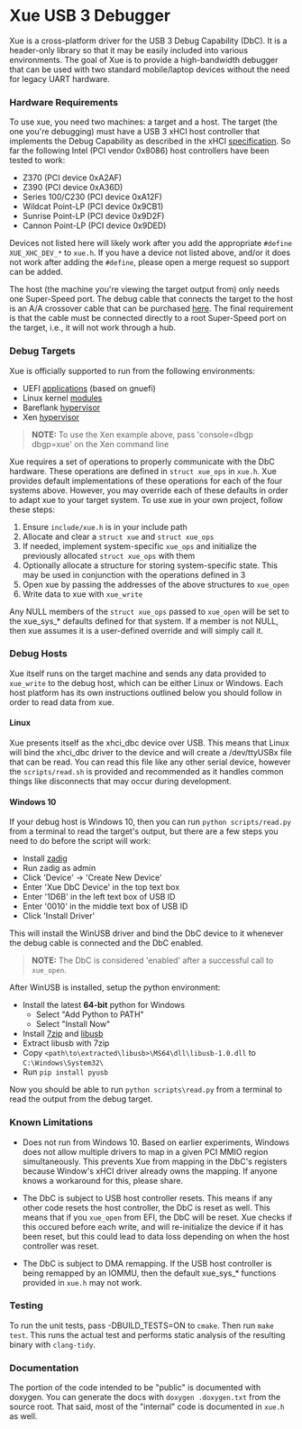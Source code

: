 # Xue USB 3 Debugger

Xue is a cross-platform driver for the USB 3 Debug Capability (DbC). It is a
header-only library so that it may be easily included into various
environments. The goal of Xue is to provide a high-bandwidth debugger that can
be used with two standard mobile/laptop devices without the need for legacy
UART hardware.

### Hardware Requirements

To use xue, you need two machines: a target and a host. The target (the one
you're debugging) must have a USB 3 xHCI host controller that
implements the Debug Capability as described in the xHCI
[specification](https://www.intel.com/content/dam/www/public/us/en/documents/technical-specifications/extensible-host-controler-interface-usb-xhci.pdf).
So far the following Intel (PCI vendor 0x8086) host controllers have been
tested to work:

  - Z370 (PCI device 0xA2AF)
  - Z390 (PCI device 0xA36D)
  - Series 100/C230 (PCI device 0xA12F)
  - Wildcat Point-LP (PCI device 0x9CB1)
  - Sunrise Point-LP (PCI device 0x9D2F)
  - Cannon Point-LP (PCI device 0x9DED)

Devices not listed here will likely work after you add the appropriate `#define
XUE_XHC_DEV_*` to `xue.h`. If you have a device not listed above, and/or it
does not work after adding the `#define`, please open a merge request so
support can be added.

The host (the machine you're viewing the target output from) only needs one
Super-Speed port. The debug cable that connects the target to the host is an
A/A crossover cable that can be purchased
[here](https://www.datapro.net/products/usb-3-0-super-speed-a-a-debugging-cable.html).
The final requirement is that the cable must be connected directly to a root
Super-Speed port on the target, i.e., it will not work through a hub.

### Debug Targets

Xue is officially supported to run from the following environments:

  - UEFI [applications](test/test_efi.c) (based on gnuefi)
  - Linux kernel [modules](https://github.com/connojd/hypervisor/blob/xue/bfdriver/src/common.c#L373)
  - Bareflank [hypervisor](https://github.com/connojd/hypervisor/blob/xue/bfvmm/src/debug/unistd.cpp#L53)
  - Xen [hypervisor](https://github.com/connojd/xen/blob/xue/xen/drivers/char/xue.c)

> **NOTE:** To use the Xen example above, pass 'console=dbgp dbgp=xue' on the Xen command line

Xue requires a set of operations to properly communicate with the DbC hardware.
These operations are defined in `struct xue_ops` in `xue.h`. Xue provides default
implementations of these operations for each of the four systems above. However,
you may override each of these defaults in order to adapt xue to your target system.
To use xue in your own project, follow these steps:

  1. Ensure `include/xue.h` is in your include path
  2. Allocate and clear a `struct xue` and `struct xue_ops`
  3. If needed, implement system-specific `xue_ops` and initialize the previously allocated `struct xue_ops` with them
  4. Optionally allocate a structure for storing system-specific state. This may be used in conjunction with the operations defined in 3
  5. Open xue by passing the addresses of the above structures to `xue_open`
  6. Write data to xue with `xue_write`

Any NULL members of the `struct xue_ops` passed to `xue_open` will be set
to the xue_sys_* defaults defined for that system. If a member is not NULL,
then xue assumes it is a user-defined override and will simply call it.

### Debug Hosts

Xue itself runs on the target machine and sends any data provided to
`xue_write` to the debug host, which can be either Linux or Windows.
Each host platform has its own instructions outlined below you should
follow in order to read data from xue.

#### Linux

Xue presents itself as the xhci_dbc device over USB. This means that Linux
will bind the xhci_dbc driver to the device and will create
a /dev/ttyUSBx file that can be read. You can read this file like any other
serial device, however the `scripts/read.sh` is provided and recommended as
it handles common things like disconnects that may occur during development.

#### Windows 10

If your debug host is Windows 10, then you can run `python scripts/read.py`
from a terminal to read the target's output, but there are a few steps you need
to do before the script will work:
  - Install [zadig](https://zadig.akeo.ie)
  - Run zadig as admin
  - Click 'Device' -> 'Create New Device'
  - Enter 'Xue DbC Device' in the top text box
  - Enter '1D6B' in the left text box of USB ID
  - Enter '0010' in the middle text box of USB ID
  - Click 'Install Driver'

This will install the WinUSB driver and bind the DbC device to it whenever
the debug cable is connected and the DbC enabled.

> **NOTE:** The DbC is considered 'enabled' after a successful call to `xue_open`.

After WinUSB is installed, setup the python environment:
  - Install the latest **64-bit** python for Windows
    - Select "Add Python to PATH"
    - Select "Install Now"
  - Install [7zip](https://www.7-zip.org/download.html) and [libusb](https://github.com/libusb/libusb/releases/download/v1.0.22/libusb-1.0.22.7z)
  - Extract libusb with 7zip
  - Copy `<path\to\extracted\libusb>\MS64\dll\libusb-1.0.dll` to `C:\Windows\System32\`
  - Run `pip install pyusb`

Now you should be able to run `python scripts\read.py` from a terminal to read the
output from the debug target.

### Known Limitations

  - Does not run from Windows 10. Based on earlier experiments, Windows
    does not allow multiple drivers to map in a given PCI MMIO region
    simultaneously. This prevents Xue from mapping in the DbC's registers
    because Window's xHCI driver already owns the mapping. If anyone
    knows a workaround for this, please share.

  - The DbC is subject to USB host controller resets. This means if any other
    code resets the host controller, the DbC is reset as well. This means that
    if you `xue_open` from EFI, the DbC will be reset. Xue checks if this
    occured before each write, and will re-initialize the device if it has been
    reset, but this could lead to data loss depending on when the host
    controller was reset.

  - The DbC is subject to DMA remapping. If the USB host controller is being
    remapped by an IOMMU, then the default xue_sys_* functions provided in
    `xue.h` may not work.

### Testing

To run the unit tests, pass -DBUILD_TESTS=ON to `cmake`. Then run `make test`.
This runs the actual test and performs static analysis of the resulting binary
with `clang-tidy`.

### Documentation

The portion of the code intended to be "public" is documented with doxygen.
You can generate the docs with `doxygen .doxygen.txt` from the source root.
That said, most of the "internal" code is documented in `xue.h` as well.
